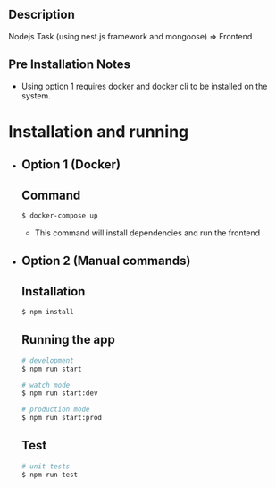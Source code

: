 ## Description

Nodejs Task (using nest.js framework and mongoose) => Frontend

## Pre Installation Notes

- Using option 1 requires docker and docker cli to be installed on the system.

# Installation and running
* ## Option 1 (Docker)
    ## Command
    ```bash
    $ docker-compose up
    ```
	- This command will install dependencies and run the frontend
* ## Option 2 (Manual commands)
    ## Installation

    ```bash
    $ npm install
    ```

    ## Running the app

    ```bash
    # development
    $ npm run start

    # watch mode
    $ npm run start:dev

    # production mode
    $ npm run start:prod
    ```

    ## Test

    ```bash
    # unit tests
    $ npm run test
    ```
